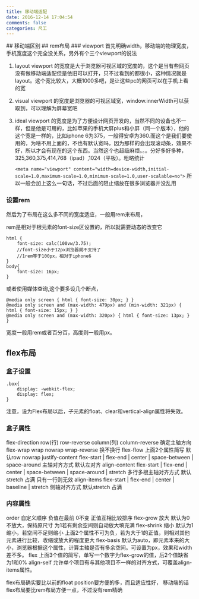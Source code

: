 ```yaml
---
title: 移动端适配
date: 2016-12-14 17:04:54
comments: false
categories: 尺工
---
```

<p></p>
<!-- more -->
## 移动端区别
## rem布局
### viewport
首先明确width，移动端的物理宽度，手机宽度这个完全没关系，另外有个三个viewport的说法

1. layout viewport 的宽度是大于浏览器可视区域的宽度的，这个是当有些网页没有做移动端适配但是依旧可以打开，只不过看到的都很小，这种情况就是layout。这个宽比较大，大概1000多吧，是让这些pc的网页可以在手机上看的宽

2. visual viewport 的宽度是浏览器的可视区域宽，window.innerWidth可以获取到，可以理解为屏幕宽吧

3. ideal viewport 的宽度是为了方便设计网页开发的，当然不同的设备也不一样，但是他是可用的，比如苹果的手机大屏plus和小屏（同一个版本），他的这个宽是一样的，比如iphone 6为375，一般得安卓为360.而这个是我们要使用的，为啥不用上面的，不也有默认宽吗，因为那样的会出现滚动条，效果不好，所以才会有现在的这个东西。当然这个也超级麻烦。。。分好多好多种，325,360,375,414,768（ipad）,1024（平板）。粗略统计

	`<meta name="viewport" content="width=device-width,initial-scale=1.0,maximum-scale=1.0,minimum-scale=1.0,user-scalable=no">`
所以一般会加上这么一句话，不过后面的阻止缩放在很多浏览器并没乱用

### 设置rem
然后为了布局在这么多不同的宽度适应，一般用rem来布局，

rem是相对于根元素的font-size区设置的，所以就需要动态的改变它
	
	html {
		font-size: calc(100vw/3.75);
		//font-size小于12px浏览器就不支持了
		//1rem等于100px，相对于iphone6
	}
	body{
		font-size: 16px;
	}
	
或者使用媒体查询,这个要多设几个断点，


	@media only screen { html { font-size: 30px; } }
	@media only screen and (max-width: 479px) and (min-width: 321px) { html { font-size: 15px; } }
	@media only screen and (max-width: 320px) { html { font-size: 13px; } }	


宽度一般用rem或者百分百，高度则一般用px。
## flex布局
### 盒子设置
	.box{
		display: -webkit-flex;
		display: flex;
	}
注意，设为Flex布局以后，子元素的float、clear和vertical-align属性将失效。

### 盒子属性
flex-direction row(行) row-reverse column(列) column-reverse 确定主轴方向
flex-wrap	wrap nowrap wrap-reverse  换不换行
flex-flow   上面2个属性简写 默认row nowrap
justify-content flex-start | flex-end | center | space-between | space-around 主轴对齐方式 默认左对齐
align-content flex-start | flex-end | center | space-between | space-around | stretch  多行多根主轴对齐方式 默认stretch 占满 只有一行则无效
align-items flex-start | flex-end | center | baseline | stretch 侧轴对齐方式  默认stretch 占满
### 内容属性
order  自定义顺序 负值在最前 0不变 正值互相比较排序
flex-grow   放大  默认为0 不放大，保持原尺寸 为1若有剩余空间则自动放大填充满 
flex-shrink  缩小  默认为1 缩小，若空间不足则缩小
上面2个属性不可为负，若为大于1的正值，则相对其他元素进行比较，收缩或放大的程度更大
flex-basis 默认为auto，即元素本来的大小，浏览器根据这个属性，计算主轴是否有多余空间。可设置为px，效果和width差不多。
flex 上面3个值的简写，单写一个数字为flex-grow的值，后2个值缺省为1和0%
align-self 允许单个项目有与其他项目不一样的对齐方式，可覆盖align-items属性。

flex布局确实要比以前的float position要方便的多，而且适应性好，
移动端的话 flex布局要比rem布局方便一点，不过没有rem精确





	
	
	
	
	
	
	
	